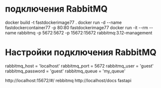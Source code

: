 # подключения RabbitMQ
docker build -t fastdockerimage77 .
docker run -d --name fastdockercontainer77 -p 80:80 fastdockerimage77
docker run -it --rm --name rabbitmq -p 5672:5672 -p 15672:15672 rabbitmq:3.12-management

# Настройки подключения RabbitMQ
rabbitmq_host = 'localhost'
rabbitmq_port = 5672
rabbitmq_user = 'guest'
rabbitmq_password = 'guest'
rabbitmq_queue = 'my_queue'


http://localhost:15672/#/ rebbitmq
http://localhost/docs    fastapi